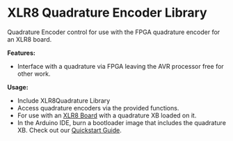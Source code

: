 # XLR8 Quadrature Encoder Library
Quadrature Encoder control for use with the FPGA quadrature encoder for an XLR8 board.

**Features:**

- Interface with a quadrature via FPGA leaving the AVR processor free for other work.

**Usage:**

- Include XLR8Quadrature Library
- Access quadrature encoders via the provided functions.
- For use with an [XLR8 Board](https://www.aloriumtech.com/products/) with a quadrature XB loaded on it.
- In the Arduino IDE, burn a bootloader image that includes the quadrature XB. Check out our [Quickstart Guide](https://http://www.aloriumtech.com/xlr8-quickstart/).

